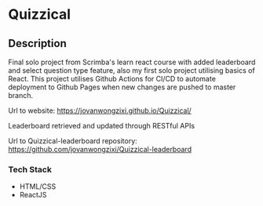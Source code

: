 # Quizzical

## Description
Final solo project from Scrimba's learn react course with added leaderboard and select question type feature, also my first solo project utilising basics of React. This project utilises Github Actions for CI/CD to automate deployment to Github Pages when new changes are pushed to master branch.

Url to website: https://jovanwongzixi.github.io/Quizzical/

Leaderboard retrieved and updated through RESTful APIs

Url to Quizzical-leaderboard repository: https://github.com/jovanwongzixi/Quizzical-leaderboard

### Tech Stack
- HTML/CSS
- ReactJS
